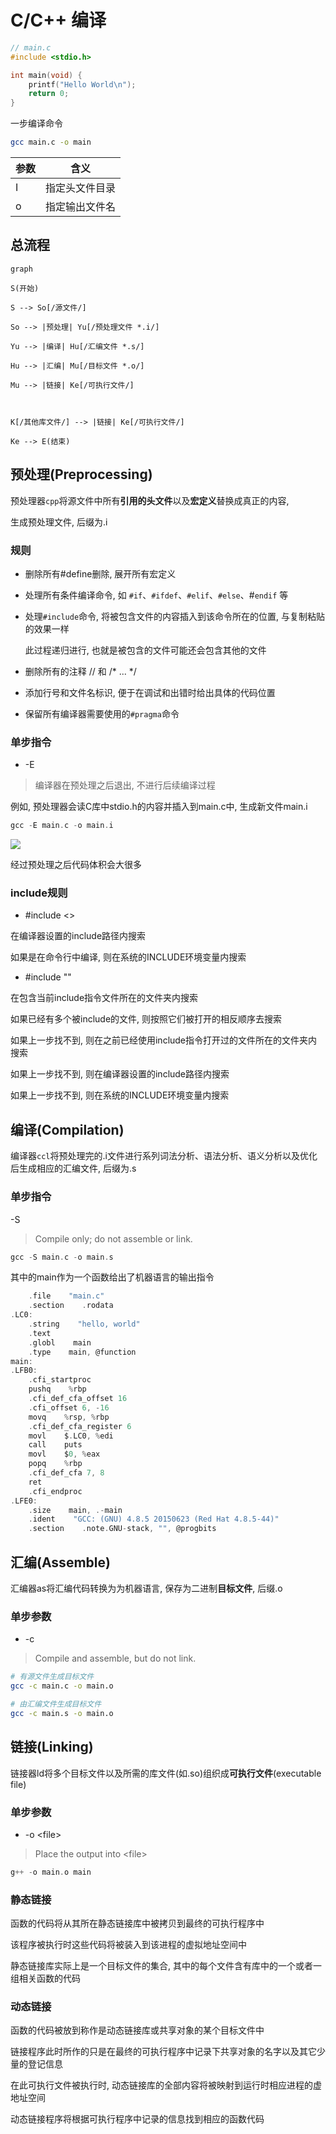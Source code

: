 <!--
 * @Description: 
 * @Version: 1.0
 * @Author: DaLao
 * @Email: dalao@xxx.com
 * @Date: 2021-06-15 15:31:05
 * @LastEditors: Li Yuanhao
 * @LastEditTime: 2023-03-18 00:22:20
-->

# C/C++ 编译

```c++
// main.c
#include <stdio.h>

int main(void) {
    printf("Hello World\n");
    return 0;
}
```

一步编译命令

```sh
gcc main.c -o main
```

| 参数 | 含义           |
| ---- | -------------- |
| I    | 指定头文件目录 |
| o    | 指定输出文件名 |



## 总流程

```mermaid
graph

S(开始)

S --> So[/源文件/]

So --> |预处理| Yu[/预处理文件 *.i/]

Yu --> |编译| Hu[/汇编文件 *.s/]

Hu --> |汇编| Mu[/目标文件 *.o/]

Mu --> |链接| Ke[/可执行文件/]



K[/其他库文件/] --> |链接| Ke[/可执行文件/]

Ke --> E(结束)

```


## 预处理(Preprocessing)

预处理器`cpp`将源文件中所有**引用的头文件**以及**宏定义**替换成真正的内容,

生成预处理文件, 后缀为.i

### 规则

- 删除所有#define删除, 展开所有宏定义

- 处理所有条件编译命令, 如 `#if`、`#ifdef`、`#elif`、`#else`、#`endif` 等

- 处理`#include`命令, 将被包含文件的内容插入到该命令所在的位置, 与复制粘贴的效果一样

    此过程递归进行, 也就是被包含的文件可能还会包含其他的文件

- 删除所有的注释 // 和 /* ... */

- 添加行号和文件名标识, 便于在调试和出错时给出具体的代码位置

- 保留所有编译器需要使用的`#pragma`命令


### 单步指令

- \-E

> 编译器在预处理之后退出, 不进行后续编译过程

例如, 预处理器会读C库中stdio.h的内容并插入到main.c中, 生成新文件main.i

```c
gcc -E main.c -o main.i
```

![](https://cdn.hurra.ltd/img/20210211161743.png)

经过预处理之后代码体积会大很多


### include规则

- #include <>

在编译器设置的include路径内搜索

如果是在命令行中编译, 则在系统的INCLUDE环境变量内搜索


- #include ""

在包含当前include指令文件所在的文件夹内搜索

如果已经有多个被include的文件, 则按照它们被打开的相反顺序去搜索

如果上一步找不到, 则在之前已经使用include指令打开过的文件所在的文件夹内搜索

如果上一步找不到, 则在编译器设置的include路径内搜索

如果上一步找不到, 则在系统的INCLUDE环境变量内搜索



## 编译(Compilation)


编译器`ccl`将预处理完的.i文件进行系列词法分析、语法分析、语义分析以及优化后生成相应的汇编文件, 后缀为.s


### 单步指令

\-S

> Compile only; do not assemble or link.


```c
gcc -S main.c -o main.s
```

其中的main作为一个函数给出了机器语言的输出指令

```c
    .file    "main.c"
    .section    .rodata
.LC0:
    .string    "hello, world"
    .text
    .globl    main
    .type    main, @function
main:
.LFB0:
    .cfi_startproc
    pushq    %rbp
    .cfi_def_cfa_offset 16
    .cfi_offset 6, -16
    movq    %rsp, %rbp
    .cfi_def_cfa_register 6
    movl    $.LC0, %edi
    call    puts
    movl    $0, %eax
    popq    %rbp
    .cfi_def_cfa 7, 8
    ret
    .cfi_endproc
.LFE0:
    .size    main, .-main
    .ident    "GCC: (GNU) 4.8.5 20150623 (Red Hat 4.8.5-44)"
    .section    .note.GNU-stack, "", @progbits
```



## 汇编(Assemble)

汇编器as将汇编代码转换为为机器语言, 保存为二进制**目标文件**, 后缀.o


### 单步参数

- \-c

> Compile and assemble, but do not link.


```sh
# 有源文件生成目标文件
gcc -c main.c -o main.o

# 由汇编文件生成目标文件 
gcc -c main.s -o main.o
```



## 链接(Linking)


链接器ld将多个目标文件以及所需的库文件(如.so)组织成**可执行文件**(executable file)

### 单步参数

- \-o \<file>

> Place the output into \<file>


```c
g++ -o main.o main
```


### 静态链接

函数的代码将从其所在静态链接库中被拷贝到最终的可执行程序中

该程序被执行时这些代码将被装入到该进程的虚拟地址空间中

静态链接库实际上是一个目标文件的集合, 其中的每个文件含有库中的一个或者一组相关函数的代码


### 动态链接

函数的代码被放到称作是动态链接库或共享对象的某个目标文件中

链接程序此时所作的只是在最终的可执行程序中记录下共享对象的名字以及其它少量的登记信息

在此可执行文件被执行时, 动态链接库的全部内容将被映射到运行时相应进程的虚地址空间

动态链接程序将根据可执行程序中记录的信息找到相应的函数代码